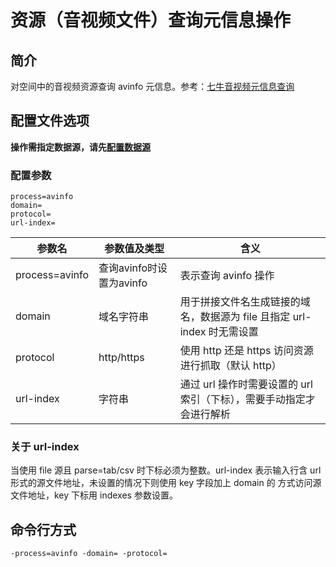 # 资源（音视频文件）查询元信息操作

## 简介
对空间中的音视频资源查询 avinfo 元信息。参考：[七牛音视频元信息查询](https://developer.qiniu.com/dora/manual/1247/audio-and-video-metadata-information-avinfo)  

## 配置文件选项
**操作需指定数据源，请先[配置数据源](../docs/datasource.md)**  

### 配置参数
```
process=avinfo 
domain=
protocol=
url-index=
```  
|参数名|参数值及类型 | 含义|  
|-----|-------|-----|  
|process=avinfo| 查询avinfo时设置为avinfo| 表示查询 avinfo 操作|  
|domain| 域名字符串| 用于拼接文件名生成链接的域名，数据源为 file 且指定 url-index 时无需设置|  
|protocol| http/https| 使用 http 还是 https 访问资源进行抓取（默认 http）|  
|url-index| 字符串| 通过 url 操作时需要设置的 url 索引（下标），需要手动指定才会进行解析|  

### 关于 url-index
当使用 file 源且 parse=tab/csv 时下标必须为整数。url-index 表示输入行含 url 形式的源文件地址，未设置的情况下则使用 key 字段加上 domain 的
方式访问源文件地址，key 下标用 indexes 参数设置。  

## 命令行方式
```
-process=avinfo -domain= -protocol=
```

